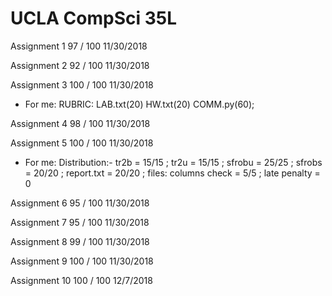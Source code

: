 # UCLA CompSci 35L

Assignment  1   97 / 100    11/30/2018

Assignment  2   92 / 100	  11/30/2018	 	 

Assignment  3   100 / 100	  11/30/2018

- For me: RUBRIC: LAB.txt(20) HW.txt(20) COMM.py(60);	 

Assignment  4   98 / 100	  11/30/2018	 	 

Assignment  5   100 / 100	  11/30/2018

- For me: Distribution:- tr2b = 15/15 ; tr2u = 15/15 ; sfrobu = 25/25 ; sfrobs = 20/20 ; report.txt = 20/20 ; files: columns check = 5/5 ; late penalty = 0	 

Assignment  6   95 / 100	  11/30/2018	 	 

Assignment  7   95 / 100	  11/30/2018	 	 

Assignment  8   99 / 100	  11/30/2018	 	 

Assignment  9   100 / 100	  11/30/2018	 	 

Assignment  10  100 / 100	  12/7/2018
